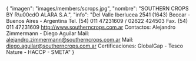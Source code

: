 {
    "imagen": "images/members/scrops.jpg",
    "nombre": "SOUTHERN CROPS BY R\u00cdO ALARA S.A.",
    "info": "Del Valle Iberlucea 2541 (1643) Beccar - Buenos Aires - Argentina Tel. (54) 011 47231609 / 02622 424503 Fax. (54) 011 47231609 http://www.southerncrops.com.ar Contactos: Alejandro Zimmermann - Diego Aguilar Mail: alejandro.zimmermann@southerncrops.com.ar Mail: diego.aguilar@southerncrops.com.ar Certificaciones: GlobalGap - Tesco Nature - HACCP - SMETA"
}
